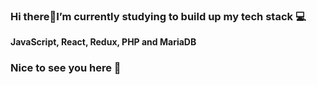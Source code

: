 ### Hi there👋I’m currently studying to build up my tech stack 💻

**JavaScript, React, Redux, PHP and MariaDB**

### Nice to see you here 🥰
